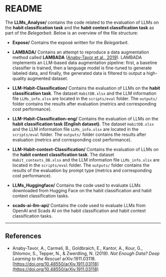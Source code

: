 # README

The **LLMs_Analyse/** contains the code related to the evaluation of LLMs on the **habit classification task** and the **habit context classification task** as part of the *Belegarbeit*.
Below is an overview of the file structure:

* **Expose/**
  Contains the exposé written for the *Belegarbeit*.

* **LAMBADA/**
  Contains an attempt to reproduce a data augmentation method called **LAMBADA** ([Anaby-Tavor et al., 2019](https://doi.org/10.48550/arXiv.1911.03118)).
  LAMBADA implements an LLM-based data augmentation pipeline: first, a baseline classifier is trained, then a language model is fine-tuned to generate labeled data, and finally, the generated data is filtered to output a high-quality augmented dataset.

* **LLM-Habit-Classification/**
  Contains the evaluation of LLMs on the **habit classification task**.
  The dataset `HabitDB.xlsx` and the LLM information file `LLMs_info.xlsx` are located in the `scripts/eval` folder.
  The `outputs/` folder contains the results after evaluation (metrics and corresponding cost performance).

* **LLM-Habit-Classification-eng/**
  Contains the evaluation of LLMs on the **habit classification task (English dataset)**.
  The dataset `HabitDB.xlsx` and the LLM information file `LLMs_info.xlsx` are located in the `scripts/eval` folder.
  The `outputs/` folder contains the results after evaluation (metrics and corresponding cost performance).

* **LLM-Habit-context-Classification/**
  Contains the evaluation of LLMs on the **habit context classification task**.
  The dataset `Habit_contexts_DB.xlsx` and the LLM information file `LLMs_info.xlsx` are located in the `scripts/eval` folder.
  The `outputs/` folder contains the results of the evaluation by prompt type (metrics and corresponding cost performance).

* **LLMs_Huggingface/**
  Contains the code used to evaluate LLMs downloaded from Hugging Face on the habit classification and habit context classification tasks.

* **scads-ai-llm-api/**
  Contains the code used to evaluate LLMs from OpenAI and Scads AI on the habit classification and habit context classification tasks.

---

## References

* Anaby-Tavor, A., Carmeli, B., Goldbraich, E., Kantor, A., Kour, G., Shlomov, S., Tepper, N., & Zwerdling, N. (2019). *Not Enough Data? Deep Learning to the Rescue!* arXiv:1911.03118. [https://doi.org/10.48550/arXiv.1911.03118](https://doi.org/10.48550/arXiv.1911.03118)
